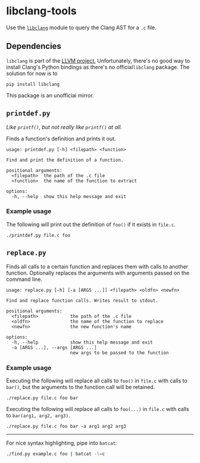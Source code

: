 # libclang-tools

Use the [`libclang`](https://libclang.readthedocs.io/en/latest/index.html) module
to query the Clang AST for a `.c` file.

## Dependencies

`libclang` is part of the
[LLVM project.](https://github.com/llvm/llvm-project/tree/main/clang/bindings/python)
Unfortunately, there's no good way to install Clang's Python bindings as there's
no official`libclang` package. The solution for now is to

```
pip install libclang
```
This package is an unofficial mirror.

## `printdef.py`

*Like `printf()`, but not really like `printf()` at all.*

Finds a function's definition and prints it out.

```
usage: printdef.py [-h] <filepath> <function>

Find and print the definition of a function.

positional arguments:
  <filepath>  the path of the .c file
  <function>  the name of the function to extract

options:
  -h, --help  show this help message and exit
```

### Example usage

The following will print out the definition of `foo()` if it exists in `file.c`.

```
./printdef.py file.c foo
```

## `replace.py`

Finds all calls to a certain function and replaces them with calls to another
function. Optionally replaces the arguments with arguments passed on the command
line.

```
usage: replace.py [-h] [-a [ARGS ...]] <filepath> <oldfn> <newfn>

Find and replace function calls. Writes result to stdout.

positional arguments:
  <filepath>            the path of the .c file
  <oldfn>               the name of the function to replace
  <newfn>               the new function's name

options:
  -h, --help            show this help message and exit
  -a [ARGS ...], --args [ARGS ...]
                        new args to be passed to the function
```

### Example usage

Executing the following will replace all calls to `foo()` in `file.c` with
calls to `bar()`, but the arguments to the function call will be retained.

```
./replace.py file.c foo bar
```

Executing the following will replace all calls to `foo(...)` in `file.c` with
calls to `bar(arg1, arg2, arg3)`.

```
./replace.py file.c foo bar -a arg1 arg2 arg3
```

---

For nice syntax highlighting, pipe into `batcat`:

```.sh
./find.py example.c foo | batcat -l=c
```
